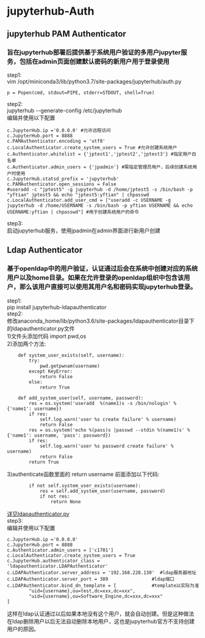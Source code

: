# jupyterhub-Auth 
## jupyterhub PAM Authenticator  
### 旨在jupyterhub部署后提供基于系统用户验证的多用户jupyter服务，包括在admin页面创建默认密码的新用户用于登录使用
step1:  
vim /opt/miniconda3/lib/python3.7/site-packages/jupyterhub/auth.py 
```
p = Popen(cmd, stdout=PIPE, stderr=STDOUT, shell=True) 
```
step2:  
jupyterhub --generate-config /etc/jupyterhub  
编辑并使用以下配置  
```
c.JupyterHub.ip ='0.0.0.0' #允许远程访问
c.JupyterHub.port = 8888
c.PAMAuthenticator.encoding = 'utf8'
c.LocalAuthenticator.create_system_users = True #允许创建系统用户
c.Authenticator.whitelist = {'jptest1','jptest2','jptest3'} #指定用户白名单
c.Authenticator.admin_users = {'jpadmin'} #需指定管理员用户，后续创建系统用户时使用
c.JupyterHub.statsd_prefix = 'jupyterhub'
c.PAMAuthenticator.open_sessions = False
#useradd -c "jptest5" -g jupyterhub -d /home/jptest5 -s /bin/bash -p "yftian" jptest5 && echo "jptest5:yftian" | chpasswd
c.LocalAuthenticator.add_user_cmd = ["useradd -c USERNAME -g jupyterhub -d /home/USERNAME -s /bin/bash -p yftian USERNAME && echo USERNAME:yftian | chpasswd"] #用于创建系统用户的命令
```
step3:  
启动jupyterhub服务，使用jpadmin在admin界面进行新用户创建  
## Ldap Authenticator  
### 基于openldap中的用户验证，认证通过后会在系统中创建对应的系统用户以及home目录。如果在允许登录的openldap组织中包含该用户，那么该用户直接可以使用其用户名和密码实现jupyterhub登录。
step1:  
pip install jupyterhub-ldapauthenticator  
step2:  
修改anaconda_home/lib/python3.6/site-packages/ldapauthenticator目录下的ldapauthenticator.py文件  
1)文件头添加代码 import pwd,os  
2)添加两个方法:  
```
    def system_user_exists(self, username):
        try:
            pwd.getpwnam(username)
        except KeyError:
            return False
        else:
            return True

    def add_system_user(self, username, password):
        res = os.system('useradd  %(name1)s -s /bin/nologin' % {'name1': username})
        if res:
            self.log.warn('user %s create failure' % username)
            return False
        res = os.system('echo %(pass)s |passwd --stdin %(name1)s' % {'name1': username, 'pass': password})
        if res:
            self.log.warn('user %s password create failure' % username)
            return False
        return True
```
3)authenticate函数里面的 return username 前面添加以下代码:
```
        if not self.system_user_exists(username):
            res = self.add_system_user(username, password)
            if not res:
                return None
```
[详见ldapauthenticator.py](https://github.com/yftian/jupyterhub-Auth/blob/master/ldapauthenticator.py)  
step3:  
编辑并使用以下配置  
```
c.JupyterHub.ip ='0.0.0.0'
c.JupyterHub.port = 8888
c.Authenticator.admin_users = ['c1701']
c.LocalAuthenticator.create_system_users = True
c.JupyterHub.authenticator_class = 'ldapauthenticator.LDAPAuthenticator'
c.LDAPAuthenticator.server_address = '192.168.228.130'  #ldap服务器地址
c.LDAPAuthenticator.server_port = 389                #ldap端口
c.LDAPAuthenticator.bind_dn_template = [             #template以实际为准
        "uid={username},ou=test,dc=xxx,dc=xxx",
        "uid={username},ou=Software_Engine,dc=xxx,dc=xxx"
]
```  
这样在ldap认证通过以后如果本地没有这个用户，就会自动创建。但是这种做法在ldap删除用户以后无法自动删除本地用户，这也是jupyterhub官方不支持创建用户的原因。
